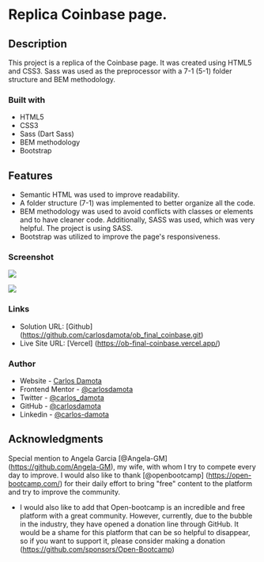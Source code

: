 # Replica Coinbase page.

## Description

This project is a replica of the Coinbase page. It was created using HTML5 and CSS3. Sass was used as the preprocessor with a 7-1 (5-1) folder structure and BEM methodology.

### Built with

- HTML5
- CSS3
- Sass (Dart Sass)
- BEM methodology
- Bootstrap

## Features

<ul>
<li>Semantic HTML was used to improve readability.</li>
<li>A folder structure (7-1) was implemented to better organize all the code.</li>
<li>BEM methodology was used to avoid conflicts with classes or elements and to have cleaner code. Additionally, SASS was used, which was very helpful. The project is using SASS.</li>
<li>Bootstrap was utilized to improve the page's responsiveness.</li>
</ul>

### Screenshot

![](./images/captura%20reto%20targeta%20producto%20desktop.png)

![](./images/captura%20reto%20targeta%20producto%20mobil.png)

### Links

- Solution URL: [Github] (https://github.com/carlosdamota/ob_final_coinbase.git)
- Live Site URL: [Vercel] (https://ob-final-coinbase.vercel.app/)

### Author

- Website - [Carlos Damota](https://www.carlosdamota.es)
- Frontend Mentor - [@carlosdamota](https://www.frontendmentor.io/profile/carlosdamota)
- Twitter - [@carlos_damota](https://twitter.com/carlos_damota)
- GitHub - [@carlosdamota](https://github.com/carlosdamota)
- Linkedin - [@carlos-damota](linkedin.com/in/carlos-damota-821b05240)

## Acknowledgments

Special mention to Angela Garcia [@Angela-GM] (https://github.com/Angela-GM), my wife, with whom I try to compete every day to improve. I would also like to thank [@openbootcamp] (https://open-bootcamp.com/) for their daily effort to bring "free" content to the platform and try to improve the community.

* I would also like to add that Open-bootcamp is an incredible and free platform with a great community. However, currently, due to the bubble in the industry, they have opened a donation line through GitHub. It would be a shame for this platform that can be so helpful to disappear, so if you want to support it, please consider making a donation (https://github.com/sponsors/Open-Bootcamp)
